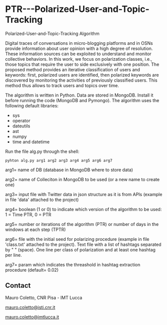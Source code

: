 # PTR---Polarized-User-and-Topic-Tracking
Polarized-User-and-Topic-Tracking Algorithm

Digital traces of conversations in micro-blogging platforms and in OSNs provide information about user opinion with a high degree of resolution. These information sources can be exploited to understand and monitor collective behaviors. In this work, we focus on polarization classes, i.e., those topics that require the user to side exclusively with one position. The proposed method provides an iterative classification of users and keywords: first, polarized users are identified, then polarized keywords are discovered by monitoring the activities of previously classified users. This method thus allows to track users and topics over time.

The algorithm is written in Python. Data are stored in MongoDB.
Install it before running the code (MongoDB and Pymongo).
The algorithm uses the following default libraries:
  + sys
  + operator
  + dateutils
  + ast
  + numpy
  + time and datetime
  
  
Run the file alg.py through the shell: 

```
pyhton alg.py arg1 arg2 arg3 arg4 arg5 arg6 arg7 

```

arg1= name of DB (database in MongoDB where to store data)

arg2= name of Colleciton in MongoDB to be used (or a new name to create one)

arg3= input file with Twitter data in json structure as it is from APIs (example in file 'data' attached to the project)

arg4= boolean (1 or 0) to indicate which version of the algorithm to be used: 1 = Time PTR, 0 = PTR

arg5= number or iterations of the algorithm (PTR) or number of days in the windows at each step (TPTR)

arg6= file with the initial seed for polarizing procedure (example in file 'class.txt' attached to the project). Text file with a list of hashtags separated by " " (space). One line per class of polarization and at least one hashtag per line. 

arg7= param which indicates the threashold in hashtag extraction procedure (default= 0.02)



## Contact

Mauro Coletto, CNR Pisa - IMT Lucca

mauro.coletto@isti.cnr.it

mauro.coletto@imtlucca.it

